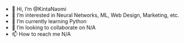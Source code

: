 - 👋 Hi, I’m @KintaNaomi
- 👀 I’m interested in Neural Networks, ML, Web Design, Marketing, etc.
- 🌱 I’m currently learning Python
- 💞️ I’m looking to collaborate on N/A
- 📫 How to reach me N/A

<!---
KintaNaomi/KintaNaomi is a ✨ special ✨ repository because its `README.md` (this file) appears on your GitHub profile.
You can click the Preview link to take a look at your changes.
--->
